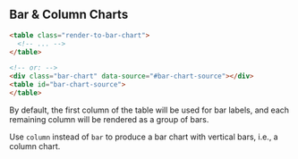 Bar & Column Charts
-------------------

```html
<table class="render-to-bar-chart">
  <!-- ... -->
</table>

<!-- or: -->
<div class="bar-chart" data-source="#bar-chart-source"></div>
<table id="bar-chart-source">
</table>
```

By default, the first column of the table will be used for bar labels, and each remaining column will be rendered as a group of bars.

Use `column` instead of `bar` to produce a bar chart with vertical bars, i.e., a column chart.
